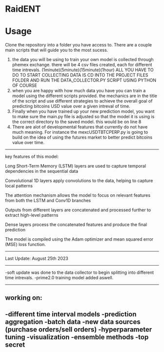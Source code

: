 # RaidENT


<h1>Usage</h1>
</>
<d>Clone the repository into a folder you have access to. There are a couple main scripts that will guide you to the most sucess.</d>
<ol>
  <li>the data you will be using to train your own model is collected through phemex exchange. there will be 4 csv files created, each for different time intrevals. (1minute)(5minute)(15minute)(1hour) ALL YOU HAVE TO DO TO START COLLECTING DATA IS CD INTO THE PROJECT FILES FOLDER AND RUN THE DATA_COLLECTOR.PY SCRIPT USING PYTHON OF COURSE</li>
</>
    <li>when you are happy with how much data you have you can train a model using the different scripts provided. the mechanics are in the title of the script and use different strategies to achieve the overall goal of predicting bitcoins USD value over a given intreval of time.</li>
</>
  <li>Finally when you have trained up your new prediction model, you want to make sure the main.py file is adjusted so that the model it is using is the correct directory to the saved model. this would be on line 8</li>
</>
  <li>There are alot of developmental features that currently do not have much meaning. For instance the mexcUSDTBTCPERP.py is going to build on the idea of using the futures market to better predict bitcoins value over time.</li>
</>
</ol>

















---------------------------------------------------------------------------------------------------------------------------------------------------
key features of this model:

Long Short-Term Memory (LSTM) layers are used to capture temporal dependencies in the sequential data

Convolutional 1D layers apply convolutions to the data, helping to capture local patterns

The attention mechanism allows the model to focus on relevant features from both the LSTM and Conv1D branches

Outputs from different layers are concatenated and processed further to extract high-level patterns

Dense layers process the concatenated features and produce the final prediction

The model is compiled using the Adam optimizer and mean squared error (MSE) loss function.

---------------------------------------------------------------------------------------------------------------------------------------------------




Last Update: August 25th 2023

----------

-soft update was done to the data collector to begin splitting into different time intrevals. 
-prime2.0 training model added aswell. 

----------

working on:
---------------------------
-different time interval models
-prediction aggregation
-batch data
-new data sources (purchase orders/sell orders)
-hyperparameter tuning
-visualization
-ensemble methods
-top secret
---------------------------


